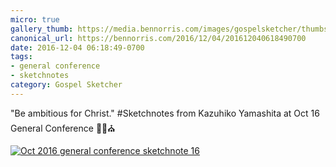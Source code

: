 ```yaml
---
micro: true
gallery_thumb: https://media.bennorris.com/images/gospelsketcher/thumbs/oct-16-2-yamashita.jpg
canonical_url: https://bennorris.com/2016/12/04/201612040618490700
date: 2016-12-04 06:18:49-0700
tags:
- general conference
- sketchnotes
category: Gospel Sketcher
---
```


"Be ambitious for Christ."
#Sketchnotes from Kazuhiko Yamashita at Oct 16 General Conference ✍🏼⛪️

[![Oct 2016 general conference sketchnote 16](https://media.bennorris.com/images/gospelsketcher/general-conference/oct-2016/oct-16-2-yamashita.jpg)](https://media.bennorris.com/images/gospelsketcher/general-conference/oct-2016/oct-16-2-yamashita.jpg)